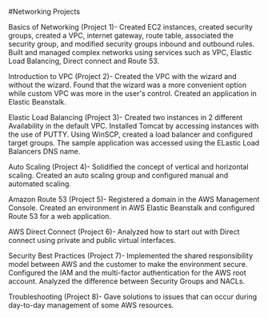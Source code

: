 #Networking Projects

Basics of Networking (Project 1)- Created EC2 instances, created security groups, created a VPC, internet gateway, route table, associated the security group, and modified security groups inbound and outbound rules. Built and managed complex networks using services such as VPC, Elastic Load Balancing, Direct connect and Route 53. 

Introduction to VPC (Project 2)- Created the VPC with the wizard and without the wizard. Found that the wizard was a more convenient option while custom VPC was more in the user's control. Created an application in Elastic Beanstalk. 

Elastic Load Balancing (Project 3)- Created two instances in 2 different Availability in the default VPC. Installed Tomcat by accessing instances with the use of PUTTY. Using WinSCP, created a load balancer and configured target groups. The sample application was accessed using the ELastic Load Balancers DNS name. 

Auto Scaling (Project 4)- Solidified the concept of vertical and horizontal scaling. Created an auto scaling group and configured manual and automated scaling.

Amazon Route 53 (Project 5)- Registered a domain in the AWS Management Console. Created an environment in AWS Elastic Beanstalk and configured Route 53 for a web application. 

AWS Direct Connect (Project 6)- Analyzed how to start out with Direct connect using private and public virtual interfaces. 

Security Best Practices (Project 7)- Implemented the shared responsibility model between AWS and the customer to make the environment secure. Configured the IAM and the multi-factor authentication for the AWS root account. Analyzed the difference between Security Groups and NACLs. 

Troubleshooting (Project 8)- Gave solutions to issues that can occur during day-to-day management of some AWS resources. 
